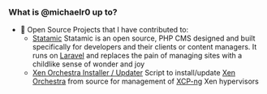 ### What is @michaelr0 up to?

- 👯 Open Source Projects that I have contributed to:
  - [Statamic](https://github.com/statamic/cms) Statamic is an open source, PHP CMS designed and built specifically for developers and their clients or content managers. It runs on [Laravel](https://laravel.com/) and replaces the pain of managing sites with a childlike sense of wonder and joy
  - [Xen Orchestra Installer / Updater](https://github.com/ronivay/XenOrchestraInstallerUpdater) Script to install/update [Xen Orchestra](https://xen-orchestra.com/) from source for management of [XCP-ng](https://xcp-ng.org/) Xen hypervisors
